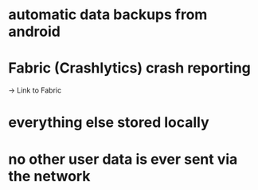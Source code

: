 # automatic data backups from android
# Fabric (Crashlytics) crash reporting
-> Link to Fabric
# everything else stored locally
# no other user data is ever sent via the network
